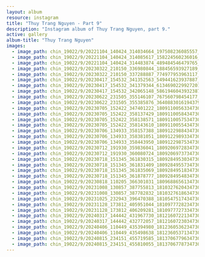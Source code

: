 ```yaml
---
layout: album
resource: instagram
title: "Thuy Trang Nguyen - Part 9"
description: "Instagram album of Thuy Trang Nguyen, part 9."
active: gallery
album-title: "Thuy Trang Nguyen"
images:
  - image_path: chin_19022/9/20221104_140424_314034664_197508236085557_3954047171811509680_n.jpg
  - image_path: chin_19022/9/20221104_140424_314085617_158224560236016_1196326098359723919_n.jpg
  - image_path: chin_19022/9/20221104_140424_314483874_489484546479765_6128862108778508992_n.jpg
  - image_path: chin_19022/9/20230322_210150_336980844_188456593927189_516011114874862828_n.jpg
  - image_path: chin_19022/9/20230322_210150_337288887_774977953963117_7022826615905487235_n.jpg
  - image_path: chin_19022/9/20230417_154532_341352563_549441623937887_791510777022820133_n.jpg
  - image_path: chin_19022/9/20230417_154532_341379344_6134690229927201_7030166982127484621_n.jpg
  - image_path: chin_19022/9/20230417_154532_342065148_5861946043932387_877300724299115965_n.jpg
  - image_path: chin_19022/9/20230622_231505_355146107_767560798454177_2609681376648054084_n.jpg
  - image_path: chin_19022/9/20230622_231505_355385876_3640883016194379_2130985855010114703_n.jpg
  - image_path: chin_19022/9/20230705_152422_347401222_18091100563347304_5689629839388725138_n.jpg
  - image_path: chin_19022/9/20230705_152422_358137429_18091100584347304_1886431330813796647_n.jpg
  - image_path: chin_19022/9/20230705_152422_358138571_18091100575347304_6487439229025221406_n.jpg
  - image_path: chin_19022/9/20230705_152422_358143610_18091100554347304_9118968266063087554_n.jpg
  - image_path: chin_19022/9/20230706_134933_358157388_18091229884347304_4897768197565805790_n.jpg
  - image_path: chin_19022/9/20230706_134933_358381051_18091229893347304_2099692577845746228_n.jpg
  - image_path: chin_19022/9/20230706_134933_358443950_18091229875347304_8542720810714048407_n.jpg
  - image_path: chin_19022/9/20230712_191930_359836041_18092069728347304_6122566060233919936_n.jpg
  - image_path: chin_19022/9/20230712_191930_360080724_18092069737347304_3690275279362695504_n.jpg
  - image_path: chin_19022/9/20230718_151345_361830315_18092849530347304_3887818498226541070_n.jpg
  - image_path: chin_19022/9/20230718_151345_361831409_18092849557347304_8156211974332077112_n.jpg
  - image_path: chin_19022/9/20230718_151345_361835069_18092849518347304_2724092641407756681_n.jpg
  - image_path: chin_19022/9/20230718_151345_361878777_18092849548347304_5020063716245971366_n.jpg
  - image_path: chin_19022/9/20230818_110205_366301031_18096886561347304_9134300913544772603_n.jpg
  - image_path: chin_19022/9/20231008_130857_387755813_18103276204347304_2073446480965798988_n.jpg
  - image_path: chin_19022/9/20231008_130857_387782832_18103276186347304_1844844735787970167_n.jpg
  - image_path: chin_19022/9/20231025_232943_396470388_18105475174347304_5751159808892234974_n.jpg
  - image_path: chin_19022/9/20231128_173812_405951044_18109777282347304_8140520577364213864_n.jpg
  - image_path: chin_19022/9/20231128_173812_406209281_18109777273347304_2363016695755211539_n.jpg
  - image_path: chin_19022/9/20240317_144442_431967730_18121607221347304_5305888202315573705_n.jpg
  - image_path: chin_19022/9/20240317_144442_432772057_18121607230347304_1875632923523962584_n.jpg
  - image_path: chin_19022/9/20240406_110449_435394980_18123605362347304_7804077841517177380_n.jpg
  - image_path: chin_19022/9/20240406_110449_435498638_18123605371347304_5421276275178903557_n.jpg
  - image_path: chin_19022/9/20240815_234151_455719585_18137067796347304_3770239716408508071_n.jpg
  - image_path: chin_19022/9/20240815_234151_455810055_18137067787347304_7843479754849679850_n.jpg
---
```

